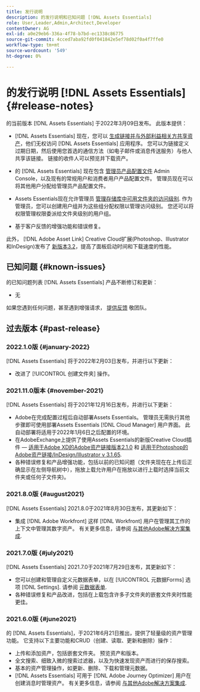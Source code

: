 ```yaml
---
title: 发行说明
description: 的发行说明和已知问题 [!DNL Assets Essentials]
role: User,Leader,Admin,Architect,Developer
contentOwner: AG
exl-id: a0e29eb6-336a-4f78-b7bd-ec1338c86775
source-git-commit: 4cced7aba92fd0f041842e5ef78d02f0a4f7ffe0
workflow-type: tm+mt
source-wordcount: '549'
ht-degree: 0%

---
```


# 的发行说明 [!DNL Assets Essentials] {#release-notes}

的当前版本 [!DNL Assets Essentials] 于2022年3月09日发布。 此版本提供：

* [!DNL Assets Essentials] 现在，您可以 [生成链接并与外部利益相关方共享资产](share-links-for-assets.md)，他们无权访问 [!DNL Assets Essentials] 应用程序。 您可以为链接定义过期日期，然后使用您首选的通信方法（如电子邮件或消息传送服务）与他人共享该链接。 链接的收件人可以预览并下载资产。

* 的 [!DNL Assets Essentials] 现在包含 [管理员产品配置文件](deploy-administer.md#add-users-to-essentials) Admin Console，以及现有的常规用户和消费者用户产品配置文件。 管理员现在可以将其他用户分配给管理员产品配置文件。

* Assets Essentials现在允许管理员 [管理存储库中可用文件夹的访问级别](manage-permissions.md). 作为管理员，您可以创建用户组并为这些组分配权限以管理访问级别。 您还可以将权限管理权限委派给文件夹级别的用户组。

* 基于客户反馈的增强功能和错误修复。

此外， [!DNL Adobe Asset Link] Creative Cloud扩展(Photoshop、Illustrator和InDesign)发布了 [新版本3.2](https://exchange.adobe.com/creativecloud.details.106875.adobe-asset-link-cep.html)，提高了面板启动时间和下载速度的性能。


## 已知问题 {#known-issues}

的已知问题列表 [!DNL Assets Essentials] 产品不断修订和更新：

* 无

如果您遇到任何问题，甚至遇到增强请求， [提供反馈](#provide-feedback) 敬团队。

## 过去版本 {#past-release}

### 2022.1.0版 {#january-2022}

[!DNL Assets Essentials] 将于2022年2月03日发布，并进行以下更新：

* 改进了 [!UICONTROL 创建文件夹] 操作。 <!-- CQ-4338818 -->

### 2021.11.0版本 {#november-2021}

[!DNL Assets Essentials] 将于2021年12月16日发布，并进行以下更新：

* Adobe在完成配置过程后自动部署Assets Essentials。 管理员无需执行其他步骤即可使用部署Assets Essentials [!DNL Cloud Manager] 用户界面。 此自动部署将适用于2022年1月6日之后配置的环境。
* 在AdobeExchange上提供了使用Assets Essentials的新版Creative Cloud插件 —  [适用于Adobe XD的Adobe资产链接版本2.1.0](https://exchange.adobe.com/creativecloud/plugindetails.html/app/cc/61d229b9) 和 [适用于Photoshop的Adobe资产链接/InDesign/Illustrator v 3.1.65](https://exchange.adobe.com/creativecloud.details.106875.adobe-asset-link-cep.html).
* 各种错误修复和产品增强功能，包括以前的已知问题（文件夹现在在上传后正确显示在左侧导航树中）<!-- CQ-4337638 -->，拖放上载允许用户在拖放以进行上载时选择当前文件夹或任何子文件夹<!-- CQ-4327753 -->)。

### 2021.8.0版 {#august2021}

[!DNL Assets Essentials] 2021.8.0于2021年8月30日发布，其更新如下：

* 集成 [!DNL Adobe Workfront] 这样 [!DNL Workfront] 用户在管理其工作的上下文中管理其数字资产。 有关更多信息，请参阅 [与其他Adobe解决方案集成](/help/integration.md).

### 2021.7.0版 {#july2021}

[!DNL Assets Essentials] 2021.7.0于2021年7月29日发布，其更新如下：

* 您可以创建和管理自定义元数据表单，以在 [!UICONTROL 元数据Forms] 选项 [!DNL Settings]. 请参阅 [元数据表单](metadata.md#metadata-forms).
* 各种错误修复和产品改进，包括在上载包含许多子文件夹的嵌套文件夹时性能更佳。

### 2021.6.0版 {#june2021}

的 [!DNL Assets Essentials]，于2021年6月21日推出，提供了轻量级的资产管理功能。 它支持以下主要功能和CRUD（创建、读取、更新和删除）操作：

* 上传和添加资产，包括嵌套文件夹。 预览资产和版本。
* 全文搜索、细致入微的搜索过滤器，以及为快速发现资产而进行的保存搜索。
* 基本的资产管理操作，如更新、删除、下载和管理元数据。
* [!DNL Assets Essentials] 可用于 [!DNL Adobe Journey Optimizer] 用户在创建消息时管理资产。 有关更多信息，请参阅 [与其他Adobe解决方案集成](/help/integration.md).
